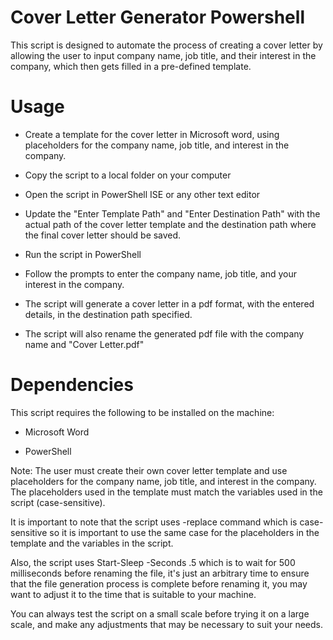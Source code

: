 # Cover Letter Generator Powershell


This script is designed to automate the process of creating a cover letter by allowing the user to input company name, job title, and their interest in the company, which then gets filled in a pre-defined template.

# Usage

* Create a template for the cover letter in Microsoft word, using placeholders for the company name, job title, and interest in the company.

* Copy the script to a local folder on your computer

* Open the script in PowerShell ISE or any other text editor

* Update the "Enter Template Path" and "Enter Destination Path" with the actual path of the cover letter template and the destination path where the final cover letter   should be saved.

* Run the script in PowerShell

* Follow the prompts to enter the company name, job title, and your interest in the company.

* The script will generate a cover letter in a pdf format, with the entered details, in the destination path specified.

* The script will also rename the generated pdf file with the company name and "Cover Letter.pdf"

# Dependencies
 
This script requires the following to be installed on the machine:

* Microsoft Word

* PowerShell

Note: The user must create their own cover letter template and use placeholders for the company name, job title, and interest in the company. The placeholders used in the template must match the variables used in the script (case-sensitive).

It is important to note that the script uses -replace command which is case-sensitive so it is important to use the same case for the placeholders in the template and the variables in the script.

Also, the script uses Start-Sleep -Seconds .5 which is to wait for 500 milliseconds before renaming the file, it's just an arbitrary time to ensure that the file generation process is complete before renaming it, you may want to adjust it to the time that is suitable to your machine.

You can always test the script on a small scale before trying it on a large scale, and make any adjustments that may be necessary to suit your needs.
